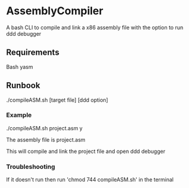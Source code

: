 # AssemblyCompiler
A bash CLI to compile and link a x86 assembly file with the option to run ddd debugger

## Requirements
Bash
yasm

## Runbook 
./compileASM.sh [target file] [ddd option]
### Example

./compileASM.sh project.asm y

The assembly file is project.asm

This will compile and link the project file and open ddd debugger

### Troubleshooting
If it doesn't run then run 'chmod 744 compileASM.sh' in the terminal
